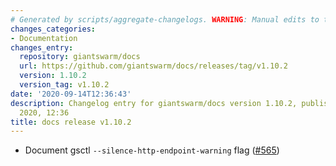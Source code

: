 ```yaml
---
# Generated by scripts/aggregate-changelogs. WARNING: Manual edits to this files will be overwritten.
changes_categories:
- Documentation
changes_entry:
  repository: giantswarm/docs
  url: https://github.com/giantswarm/docs/releases/tag/v1.10.2
  version: 1.10.2
  version_tag: v1.10.2
date: '2020-09-14T12:36:43'
description: Changelog entry for giantswarm/docs version 1.10.2, published on 14 September
  2020, 12:36
title: docs release v1.10.2
---
```


-  Document gsctl `--silence-http-endpoint-warning`  flag ([#565](https://github.com/giantswarm/docs/pull/565)) 

